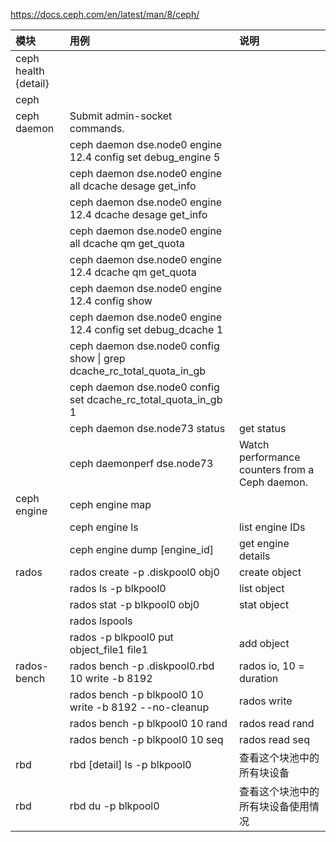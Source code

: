 https://docs.ceph.com/en/latest/man/8/ceph/

|模块|用例|说明|
|:-|:-|:-|
|ceph health {detail} |||
|ceph  |||
|ceph daemon |Submit admin-socket commands.||
||ceph daemon dse.node0 engine 12.4 config set debug_engine 5||
||ceph daemon dse.node0 engine all dcache desage get_info||
||ceph daemon dse.node0 engine 12.4 dcache desage get_info||
||ceph daemon dse.node0 engine all dcache qm get_quota||
||ceph daemon dse.node0 engine 12.4 dcache qm get_quota||
||ceph daemon dse.node0 engine 12.4 config show||
||ceph daemon dse.node0 engine 12.4 config set debug_dcache 1||
||ceph daemon dse.node0 config show \| grep dcache_rc_total_quota_in_gb||
||ceph daemon dse.node0 config set dcache_rc_total_quota_in_gb 1||
||ceph daemon dse.node73 status|get status|
||ceph daemonperf dse.node73 |Watch performance counters from a Ceph daemon.|
|ceph engine|ceph engine map||
||ceph engine ls| list engine IDs|
||ceph engine dump [engine_id]|get engine details|
|rados|rados create -p .diskpool0  obj0| create object|
||rados ls -p blkpool0 | list object|
||rados stat -p blkpool0 obj0| stat object|
||rados lspools||
||rados -p blkpool0 put object_file1 file1| add object|
|rados-bench|rados bench -p .diskpool0.rbd 10 write -b 8192 |rados io, 10 = duration|
||rados bench -p blkpool0 10 write -b 8192 --no-cleanup |rados write|
||rados bench -p blkpool0 10 rand |rados read rand|
||rados bench -p blkpool0 10 seq |rados read seq|
|rbd|rbd \[detail\] ls -p blkpool0 |查看这个块池中的所有块设备|
|rbd|rbd du -p blkpool0 |查看这个块池中的所有块设备使用情况|
